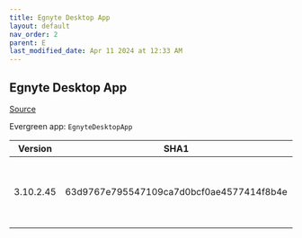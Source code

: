 ```yaml
---
title: Egnyte Desktop App
layout: default
nav_order: 2
parent: E
last_modified_date: Apr 11 2024 at 12:33 AM
---
```


## Egnyte Desktop App

[Source](https://www.egnyte.com/solutions/sharing-collaboration)

Evergreen app: `EgnyteDesktopApp`

| Version   | SHA1                                     | URI                                                                                                                                                                                    |
| --------- | ---------------------------------------- | -------------------------------------------------------------------------------------------------------------------------------------------------------------------------------------- |
| 3.10.2.45 | 63d9767e795547109ca7d0bcf0ae4577414f8b4e | [https://egnyte-cdn.egnyte.com/egnytedrive/win/en-us/3.10.2/EgnyteDesktopApp_3.10.2_45.msi](https://egnyte-cdn.egnyte.com/egnytedrive/win/en-us/3.10.2/EgnyteDesktopApp_3.10.2_45.msi) |
